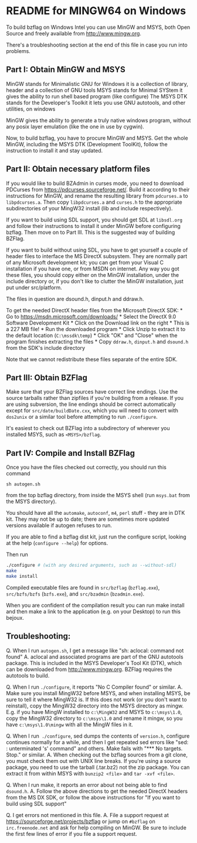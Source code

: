 # README for MINGW64 on Windows

To build bzflag on Windows Intel you can use MinGW and MSYS, both Open Source
and freely available from http://www.mingw.org.

There's a troubleshooting section at the end of this file in case you run into
problems.

## Part I: Obtain MinGW and MSYS

MinGW stands for Minimalistic GNU for Windows
  it is a collection of library, header and a collection of GNU tools
MSYS stands for Minimal SYStem
  it gives the ability to run shell based program (like configure)
The MSYS DTK stands for the Developer's Toolkit
  it lets you use GNU autotools, and other utilities, on windows

MinGW gives the ability to generate a truly native windows program, without any
posix layer emulation (like the one in use by cygwin).

Now, to build bzflag, you have to procure MinGW and MSYS. Get the
whole MinGW, including the MSYS DTK (Development ToolKit), follow the instruction
to install it and stay updated.

## Part II: Obtain necessary platform files

If you would like to build BZAdmin in curses mode, you need to download PDCurses
from https://pdcurses.sourceforge.net/.  Build it according to their instructions
for MinGW, and rename the resulting library from `pdcurses.a` to `libpdcurses.a`.
Then copy `libpdcurses.a` and `curses.h` to the appropriate subdirectories of your
MingW32 install (lib and include respectively).

If you want to build using SDL support, you should get SDL at `libsdl.org` and
follow their instructions to install it under MinGW before configuring bzflag.
Then move on to Part III.  This is the suggested way of building BZFlag.

If you want to build without using SDL, you have to get yourself a couple of
header files to interface the MS DirectX subsystem. They are normally part
of any Microsoft development kit; you can get from your Visual C installation
if you have one, or from MSDN on internet.
Any way you got these files, you should copy either on the MinGW installation,
under the include directory or, if you don't like to clutter the MinGW
installation, just put under src/platform.

The files in question are dsound.h, dinput.h and ddraw.h.

To get the needed DirectX header files from the Microsoft DirectX SDK:
    * Go to https://msdn.microsoft.com/downloads/
    * Select the DirectX 9.0 Software Development Kit
    * Click on the Download link on the right
    * This is a 227 MB file!
    * Run the downloaded program
    * Click Unzip to extract it to the default location (`C:\mssdk\temp`)
    * Click "OK" and "Close" when the program finishes extracting the files
    * Copy `ddraw.h`, `dinput.h` and `dsound.h` from the SDK's include directory

Note that we cannot redistribute these files separate of the entire SDK.

## Part III: Obtain BZFlag

Make sure that your BZFlag sources have correct line endings.  Use the source
tarballs rather than zipfiles if you're building from a release.  If you are
using subversion, the line endings should be correct automatically except for
`src/date/buildDate.cxx`, which you will need to convert with `dos2unix` or a
similar tool before attempting to run `./configure`.

It's easiest to check out BZFlag into a subdirectory of wherever you installed
MSYS, such as `<MSYS>/bzflag`.

## Part IV: Compile and Install BZFlag

Once you have the files checked out correctly, you should run this command

`sh autogen.sh`

from the top bzflag directory, from inside the MSYS shell (run `msys.bat` from
the MSYS directory).

You should have all the `automake`, `autoconf`, `m4`, `perl` stuff - they
are in DTK kit.  They may not be up to date; there are sometimes more updated
versions available if autogen refuses to run.

If you are able to find a bzflag dist kit, just run the configure script,
looking at the help (`configure --help`) for options.

Then run

```sh
./configure # (with any desired arguments, such as --without-sdl)
make
make install
```

Compiled executable files are found in `src/bzflag` (`bzflag.exe`), `src/bzfs/bzfs`
(`bzfs.exe`), and `src/bzadmin` (`bzadmin.exe`).

When you are confident of the compilation result you can run make install and
then make a link to the application (e.g. on your Desktop) to run this bejoux.


## Troubleshooting:

Q. When I run `autogen.sh`, I get a message like "sh: aclocal: command not found"
A. aclocal and associated programs are part of the GNU autotools package.  This
   is included in the MSYS Developer's Tool Kit (DTK), which can be downloaded
   from http://www.mingw.org.  BZFlag requires the autotools to build.

Q. When I run `./configure`, it reports "No C Compiler found" or similar.
A. Make sure you install MingW32 before MSYS, and when installing MSYS, be sure
   to tell it where MingW32 is.  If this does not work (or you don't want
   to reinstall), copy the MingW32 directory into the MSYS directory as mingw.
   E.g. if you have MingW installed to `c:\MingW32` and MSYS to `c:\msys\1.0`, copy
   the MingW32 directory to `c:\msys\1.0` and rename it mingw, so you have
   `c:\msys\1.0\mingw` with all the MingW files in it.

Q. When I run` ./configure`, sed dumps the contents of `version.h`, configure
   continues normally for a while, and then I get repeated sed errors like
   "sed: <file>: unterminated 's' command" and others.  Make fails with
   "*** No targets.  Stop." or similar.
A. When checking out the bzflag sources from a git clone, you must check them
   out with UNIX line breaks. If you're using a source package, you need to use
   the tarball (.tar.bz2) not the zip package.  You can extract it from within
   MSYS with `bunzip2 <file>` and `tar -xvf <file>`.

Q. When I run make, it reports an error about not being able to find `dsound.h`.
A. Follow the above directions to get the needed DirectX headers from the MS DX SDK,
   or follow the above instructions for "If you want to build using SDL support"

Q. I get errors not mentioned in this file.
A. File a support request at https://sourceforge.net/projects/bzflag or jump on
   `#bzflag` on `irc.freenode.net` and ask for help compiling on MinGW.  Be sure to
   include the first few lines of error if you file a support request.